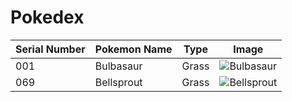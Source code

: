 # Pokedex
| Serial Number | Pokemon Name | Type | Image |
| --- |---| ---| --- |
| 001 | Bulbasaur | Grass | ![Bulbasaur](https://cdn.bulbagarden.net/upload/2/21/001Bulbasaur.png)|
| 069 | Bellsprout | Grass | ![Bellsprout](https://assets.pokemon.com/assets/cms2/img/pokedex/full/069.png)|
